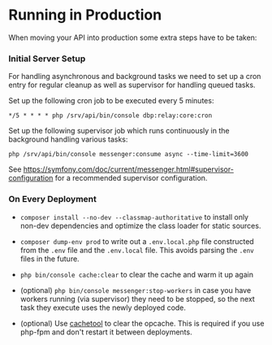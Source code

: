 # Running in Production

When moving your API into production some extra steps have to be taken:

### Initial Server Setup

For handling asynchronous and background tasks we need to set up a cron entry
for regular cleanup as well as supervisor for handling queued tasks.

Set up the following cron job to be executed every 5 minutes:

```
*/5 * * * * php /srv/api/bin/console dbp:relay:core:cron
```

Set up the following supervisor job which runs continuously in the background
handling various tasks:

```
php /srv/api/bin/console messenger:consume async --time-limit=3600
```

See https://symfony.com/doc/current/messenger.html#supervisor-configuration for
a recommended supervisor configuration.

### On Every Deployment

* `composer install --no-dev --classmap-authoritative` to install only non-dev dependencies and optimize the class loader for static sources.

* `composer dump-env prod` to write out a `.env.local.php` file constructed from the `.env` file and the `.env.local` file. This avoids parsing the `.env` files in the future.

* `php bin/console cache:clear` to clear the cache and warm it up again

* (optional) `php bin/console messenger:stop-workers` in case you have workers
   running (via supervisor) they need to be stopped, so the next task they
   execute uses the newly deployed code.

* (optional) Use [cachetool](https://github.com/gordalina/cachetool) to clear
  the opcache. This is required if you use php-fpm and don't restart it between
  deployments.